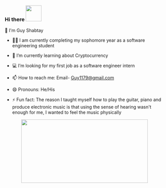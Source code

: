 ### Hi there <img src="https://user-images.githubusercontent.com/94862082/176742337-f6193834-13eb-44e6-81b4-d0d5397b7323.gif" width="50" height="50"/>

  👋  I'm Guy Shabtay




- :man_student: I am currently completing my sophomore year as a software engineering student

- 🌱 I’m currently learning about Cryptocurrency
- :computer: I’m  looking for my first job as a software engineer intern
- 📫 How to reach me: Email- Guy1179@gmail.com
- 😄 Pronouns: He/His
- ⚡ Fun fact: The reason I taught myself how to play the guitar, piano and produce electronic music is that using the sense
     of hearing wasn't enough for me, I wanted to feel the music physically
<p align="center">
<img src="https://user-images.githubusercontent.com/94862082/176728131-6b443b2d-b658-487b-bb8d-be0a0e25b7a4.gif" width="400" height="200"/>

</p>
